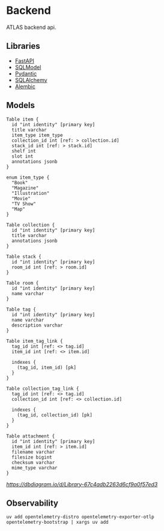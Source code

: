 # Backend

ATLAS backend api.

## Libraries

* [FastAPI](https://fastapi.tiangolo.com)
* [SQLModel](https://sqlmodel.tiangolo.com)
* [Pydantic](https://docs.pydantic.dev/)
* [SQLAlchemy](https://www.sqlalchemy.org/)
* [Alembic](https://alembic.sqlalchemy.org/en/latest/)

## Models

```dbml
Table item {
  id "int identity" [primary key]
  title varchar
  item_type item_type
  collection_id int [ref: > collection.id]
  stack_id int [ref: > stack.id]
  shelf int
  slot int
  annotations jsonb
}

enum item_type {
  "Book"
  "Magazine"
  "Illustration"
  "Movie"
  "TV Show"
  "Map"
}

Table collection {
  id "int identity" [primary key]
  title varchar
  annotations jsonb
}

Table stack {
  id "int identity" [primary key]
  room_id int [ref: > room.id]
}

Table room {
  id "int identity" [primary key]
  name varchar
}

Table tag {
  id "int identity" [primary key]
  name varchar
  description varchar
}

Table item_tag_link {
  tag_id int [ref: <> tag.id]
  item_id int [ref: <> item.id]

  indexes {
    (tag_id, item_id) [pk]
  }
}

Table collection_tag_link {
  tag_id int [ref: <> tag.id]
  collection_id int [ref: <> collection.id]

  indexes {
    (tag_id, collection_id) [pk]
  }
}

Table attachment {
  id "int identity" [primary key]
  item_id int [ref: > item.id]
  filename varchar
  filesize bigint
  checksum varchar
  mime_type varchar
}
```

_<https://dbdiagram.io/d/Library-67c4adb2263d6cf9a0f57ed3>_

## Observability

```shell
uv add opentelemetry-distro opentelemetry-exporter-otlp
opentelemetry-bootstrap | xargs uv add
```
